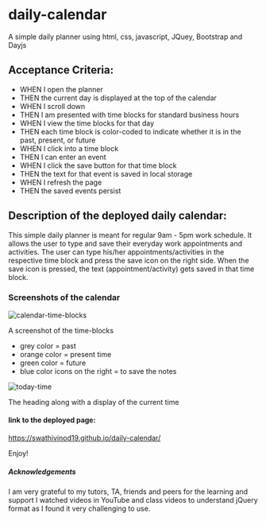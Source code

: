 # daily-calendar
A simple daily planner using html, css, javascript, JQuey, Bootstrap and Dayjs

## Acceptance Criteria:
* WHEN I open the planner
* THEN the current day is displayed at the top of the calendar
* WHEN I scroll down
* THEN I am presented with time blocks for standard business hours
* WHEN I view the time blocks for that day
* THEN each time block is color-coded to indicate whether it is in the past, present, or future
* WHEN I click into a time block
* THEN I can enter an event
* WHEN I click the save button for that time block
* THEN the text for that event is saved in local storage
* WHEN I refresh the page
* THEN the saved events persist

## Description of the deployed daily calendar:

This simple daily planner is meant for regular 9am - 5pm work schedule. 
It allows the user to type and save their everyday work appointments and activities. 
The user can type his/her appointments/activities in the respective time block and press the save icon on the right side. 
When the save icon is pressed, the text (appointment/activity) gets saved in that time block.

### Screenshots of the calendar
![calendar-time-blocks](https://github.com/SwathiVinod19/daily-calendar/assets/129353324/1896cfd8-bae0-4aee-b3af-e07eec2d89db)

A screenshot of the time-blocks
* grey color = past
* orange color = present time
* green color = future
* blue color icons on the right = to save the notes


![today-time](https://github.com/SwathiVinod19/daily-calendar/assets/129353324/41f3e25f-ef36-42b4-98ef-ff099913aad1)

The heading along with a display of the current time 


#### link to the deployed page:
https://swathivinod19.github.io/daily-calendar/

Enjoy!


##### Acknowledgements

I am very grateful to my tutors, TA, friends and peers for the learning and support
I watched videos in YouTube and class videos to understand jQuery format as I found it very challenging to use.

